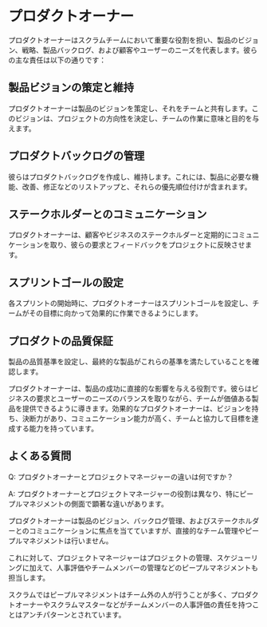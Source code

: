 # プロダクトオーナー


プロダクトオーナーはスクラムチームにおいて重要な役割を担い、製品のビジョン、戦略、製品バックログ、および顧客やユーザーのニーズを代表します。彼らの主な責任は以下の通りです：

## 製品ビジョンの策定と維持

プロダクトオーナーは製品のビジョンを策定し、それをチームと共有します。このビジョンは、プロジェクトの方向性を決定し、チームの作業に意味と目的を与えます。

## プロダクトバックログの管理
彼らはプロダクトバックログを作成し、維持します。これには、製品に必要な機能、改善、修正などのリストアップと、それらの優先順位付けが含まれます。

## ステークホルダーとのコミュニケーション
プロダクトオーナーは、顧客やビジネスのステークホルダーと定期的にコミュニケーションを取り、彼らの要求とフィードバックをプロジェクトに反映させます。

## スプリントゴールの設定
各スプリントの開始時に、プロダクトオーナーはスプリントゴールを設定し、チームがその目標に向かって効果的に作業できるようにします。

## プロダクトの品質保証
製品の品質基準を設定し、最終的な製品がこれらの基準を満たしていることを確認します。

プロダクトオーナーは、製品の成功に直接的な影響を与える役割です。彼らはビジネスの要求とユーザーのニーズのバランスを取りながら、チームが価値ある製品を提供できるように導きます。効果的なプロダクトオーナーは、ビジョンを持ち、決断力があり、コミュニケーション能力が高く、チームと協力して目標を達成する能力を持っています。


## よくある質問

Q: プロダクトオーナーとプロジェクトマネージャーの違いは何ですか？

A: プロダクトオーナーとプロジェクトマネージャーの役割は異なり、特にピープルマネジメントの側面で顕著な違いがあります。

プロダクトオーナーは製品のビジョン、バックログ管理、およびステークホルダーとのコミュニケーションに焦点を当てていますが、直接的なチーム管理やピープルマネジメントは行いません。

これに対して、プロジェクトマネージャーはプロジェクトの管理、スケジューリングに加えて、人事評価やチームメンバーの管理などのピープルマネジメントも担当します。

スクラムではピープルマネジメントはチーム外の人が行うことが多く、プロダクトオーナーやスクラムマスターなどがチームメンバーの人事評価の責任を持つことはアンチパターンとされています。

